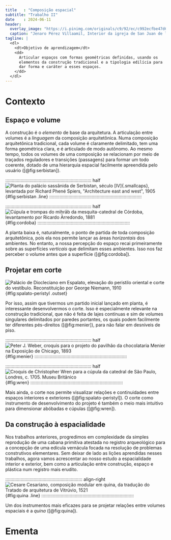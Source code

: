 ```yaml
---
title   : "Composição espacial"
subtitle: "Trabalho II"
date    : 2024-06-11
header:
  overlay_image: "https://i.pinimg.com/originals/c9/92/ec/c992ecfbe47d609dba0a7afb65c00777.jpg"
  caption: "Jenaro Pérez Villaamil, Interior da igreja de San Juan de los Reyes, Toledo, 1839"
tagline: |
  <dl>
    <dt>Objetivo de aprendizagem</dt>
    <dd>
      Articular espaços com formas geométricas definidas, usando os
      elementos da construção tradicional e a tipologia edilícia para
      dar forma e caráter a esses espaços.
    </dd>
  </dl>
---
```


# Contexto #

## Espaço e volume ##

A construção é o *elemento* de base da arquitetura. A
articulação entre volumes é a *linguagem* da composição arquitetônica.
Numa composição arquitetônica tradicional, cada volume é claramente
delimitado, tem uma forma geométrica clara, e é articulado de modo
autônomo. Ao mesmo tempo, todos os volumes de uma composição se
relacionam por meio de traçados reguladores e transições (passagens)
para formar um todo coerente, dotado de uma hierarquia espacial
facilmente apreendida pelo usuário ([@fig:serbistan]).

::::::::::::::::::::::::::::::::::::::::::::::::::::::::::::::::::: half
![Planta do palácio sassânida de Serbistan, século [IV]{.smallcaps}, levantada por [Richard Phené Spiers, "Architecture east and west", 1905][]](https://hcommons.org/app/uploads/sites/1002372/2023/03/serbistan-mit-157396_cp.png){#fig:serbistan .line}
::::::::::::::::::::::::::::::::::::::::::::::::::::::::::::::::::::::::

[Richard Phené Spiers, "Architecture east and west", 1905]: http://hdl.handle.net/1721.3/63979

::::::::::::::::::::::::::::::::::::::::::::::::::::::::::::::::::: half
![Cúpula e trompas do miẖrāb da mesquita-catedral de Córdoba, [levantamento por Ricardo Arredondo, 1881][]](https://i.pinimg.com/originals/ee/3b/d7/ee3bd7ca953ef33ac60a0ef505b08f82.jpg){#fig:cordoba}
::::::::::::::::::::::::::::::::::::::::::::::::::::::::::::::::::::::::

[levantamento por Ricardo Arredondo, 1881]: https://www.academiacolecciones.com/estampas/inventario.php?id=E-3698

A planta baixa é, naturalmente, o ponto de partida de toda composição
arquitetônica, pois ela nos permite lançar as áreas *horizontais* dos
ambientes. No entanto, a nossa percepção do espaço recai primeiramente
sobre as superfícies *verticais* que delimitam esses ambientes. Isso nos
faz perceber o volume antes que a superfície ([@fig:cordoba]).


## Projetar em corte ##

![Palácio de Diocleciano em Espalato, elevação do peristilo oriental e corte do vestíbulo. Reconstituição por [George Niemann, 1910](https://commons.wikimedia.org/wiki/File:Tafel_07_Aufriss_des_östl._Peristylflügels_-_Schnitt_Vestibül_-_Wiederherstellung.jpg)](https://upload.wikimedia.org/wikipedia/commons/thumb/b/b3/Tafel_07_Aufriss_des_östl._Peristylflügels_-_Schnitt_Vestibül_-_Wiederherstellung.jpg/1280px-Tafel_07_Aufriss_des_östl._Peristylflügels_-_Schnitt_Vestibül_-_Wiederherstellung.jpg){#fig:spalato-peristyl .outset}

Por isso, assim que tivermos um partido inicial lançado em planta, é
interessante desenvolvermos o corte. Isso é especialmente relevante na
construção tradicional, que não é feita de lajes contínuas e sim de
volumes singulares delimitados por paredes portantes, os quais podem
facilmente ter diferentes pés-direitos ([@fig:menier]), para não falar
em desníveis de piso.

::::::::::::::::::::::::::::::::::::::::::::::::::::::::::::::::::: half
![Peter J. Weber, [croquis para o projeto do pavilhão da chocolataria Menier][] na Exposição de Chicago, 1893](https://www.artic.edu/iiif/2/a29b76cd-c1b7-e71f-cc11-dd36b3a4d0da/full/843,/0/default.jpg){#fig:menier}
::::::::::::::::::::::::::::::::::::::::::::::::::::::::::::::::::::::::

[croquis para o projeto do pavilhão da chocolataria Menier]: https://www.artic.edu/artworks/143173/chocolate-menier-pavilion-world-s-colombian-exposition-chicago-illinois-section-sketch

::::::::::::::::::::::::::::::::::::::::::::::::::::::::::::::::::: half
![Croquis de Christopher Wren para a cúpula da catedral de São Paulo, Londres, c. 1705. [Museu Britânico](https://www.britishmuseum.org/collection/object/P_1881-0611-203)](https://media.britishmuseum.org/media/Repository/Documents/2014_10/5_2/d85e5284_0a8d_44ad_8a15_a3bb0029345f/mid_00290173_001.jpg){#fig:wren}
::::::::::::::::::::::::::::::::::::::::::::::::::::::::::::::::::::::::

Mais ainda, o corte nos permite visualizar relações e continuidades
entre espaços interiores e exteriores ([@fig:spalato-peristyl]). O corte
como instrumento de desenvolvimento do projeto é também o meio mais
intuitivo para dimensionar abóbadas e cúpulas ([@fig:wren]).


## Da construção à espacialidade ##

Nos trabalhos anteriores, progredimos em complexidade da simples
reprodução de uma cabana primitiva atestada no registro arqueológico
para a concepção de uma edícula vernácula focada na resolução de
problemas construtivos elementares. Sem deixar de lado as lições
aprendidas nesses trabalhos, agora vamos acrescentar ao nosso estudo a
espacialidade interior e exterior, bem como a articulação entre
construção, espaço e plástica num registro mais erudito.

:::::::::::::::::::::::::::::::::::::::::::::::::::::::::::: align-right
![Cesare Cesariano, composição modular em quina, da tradução do [Tratado de arquitetura de Vitrúvio, 1521][]](https://hcommons.org/app/uploads/sites/1002372/2022/02/cesariano-120a1.png){#fig:quina .line}
::::::::::::::::::::::::::::::::::::::::::::::::::::::::::::::::::::::::

[Tratado de arquitetura de Vitrúvio, 1521]: http://archive.org/details/gri_33125008262210

Um dos instrumentos mais eficazes para se projetar relações entre
volumes espaciais é a *quina* ([@fig:quina]).

# Ementa #
